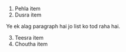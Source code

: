 1. Pehla item
2. Dusra item

Ye ek alag paragraph hai jo list ko tod raha hai.

<ol start="3">
  <li>Teesra item</li>
  <li>Choutha item</li>
</ol>
